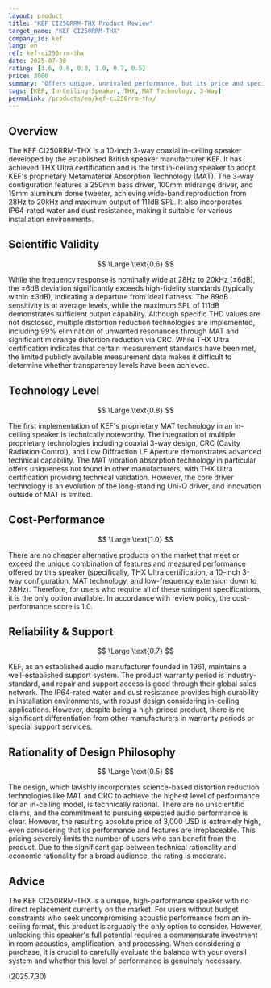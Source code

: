 ```yaml
---
layout: product
title: "KEF CI250RRM-THX Product Review"
target_name: "KEF CI250RRM-THX"
company_id: kef
lang: en
ref: kef-ci250rrm-thx
date: 2025-07-30
rating: [3.6, 0.6, 0.8, 1.0, 0.7, 0.5]
price: 3000
summary: "Offers unique, unrivaled performance, but its price and specifications make it suitable for high-end users with carefully considered installation environments."
tags: [KEF, In-Ceiling Speaker, THX, MAT Technology, 3-Way]
permalink: /products/en/kef-ci250rrm-thx/
---
```


## Overview

The KEF CI250RRM-THX is a 10-inch 3-way coaxial in-ceiling speaker developed by the established British speaker manufacturer KEF. It has achieved THX Ultra certification and is the first in-ceiling speaker to adopt KEF's proprietary Metamaterial Absorption Technology (MAT). The 3-way configuration features a 250mm bass driver, 100mm midrange driver, and 19mm aluminum dome tweeter, achieving wide-band reproduction from 28Hz to 20kHz and maximum output of 111dB SPL. It also incorporates IP64-rated water and dust resistance, making it suitable for various installation environments.

## Scientific Validity

$$ \Large \text{0.6} $$

While the frequency response is nominally wide at 28Hz to 20kHz (±6dB), the ±6dB deviation significantly exceeds high-fidelity standards (typically within ±3dB), indicating a departure from ideal flatness. The 89dB sensitivity is at average levels, while the maximum SPL of 111dB demonstrates sufficient output capability. Although specific THD values are not disclosed, multiple distortion reduction technologies are implemented, including 99% elimination of unwanted resonances through MAT and significant midrange distortion reduction via CRC. While THX Ultra certification indicates that certain measurement standards have been met, the limited publicly available measurement data makes it difficult to determine whether transparency levels have been achieved.

## Technology Level

$$ \Large \text{0.8} $$

The first implementation of KEF's proprietary MAT technology in an in-ceiling speaker is technically noteworthy. The integration of multiple proprietary technologies including coaxial 3-way design, CRC (Cavity Radiation Control), and Low Diffraction LF Aperture demonstrates advanced technical capability. The MAT vibration absorption technology in particular offers uniqueness not found in other manufacturers, with THX Ultra certification providing technical validation. However, the core driver technology is an evolution of the long-standing Uni-Q driver, and innovation outside of MAT is limited.

## Cost-Performance

$$ \Large \text{1.0} $$

There are no cheaper alternative products on the market that meet or exceed the unique combination of features and measured performance offered by this speaker (specifically, THX Ultra certification, a 10-inch 3-way configuration, MAT technology, and low-frequency extension down to 28Hz). Therefore, for users who require all of these stringent specifications, it is the only option available. In accordance with review policy, the cost-performance score is 1.0.

## Reliability & Support

$$ \Large \text{0.7} $$

KEF, as an established audio manufacturer founded in 1961, maintains a well-established support system. The product warranty period is industry-standard, and repair and support access is good through their global sales network. The IP64-rated water and dust resistance provides high durability in installation environments, with robust design considering in-ceiling applications. However, despite being a high-priced product, there is no significant differentiation from other manufacturers in warranty periods or special support services.

## Rationality of Design Philosophy

$$ \Large \text{0.5} $$

The design, which lavishly incorporates science-based distortion reduction technologies like MAT and CRC to achieve the highest level of performance for an in-ceiling model, is technically rational. There are no unscientific claims, and the commitment to pursuing expected audio performance is clear. However, the resulting absolute price of 3,000 USD is extremely high, even considering that its performance and features are irreplaceable. This pricing severely limits the number of users who can benefit from the product. Due to the significant gap between technical rationality and economic rationality for a broad audience, the rating is moderate.

## Advice

The KEF CI250RRM-THX is a unique, high-performance speaker with no direct replacement currently on the market. For users without budget constraints who seek uncompromising acoustic performance from an in-ceiling format, this product is arguably the only option to consider. However, unlocking this speaker's full potential requires a commensurate investment in room acoustics, amplification, and processing. When considering a purchase, it is crucial to carefully evaluate the balance with your overall system and whether this level of performance is genuinely necessary.

(2025.7.30)
